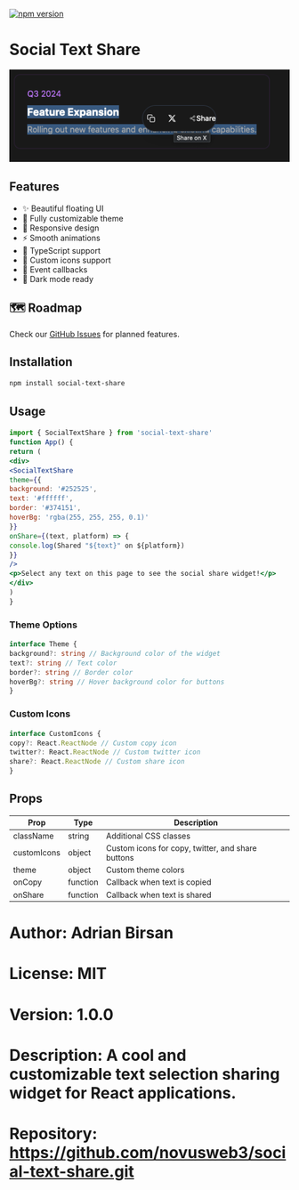 [![npm version](https://badge.fury.io/js/social-text-share.svg)](https://badge.fury.io/js/social-text-share)
# Social Text Share


<div align="center">
  <img src="./assets/demo.png" alt="Social Text Share Demo" width="600px" />
</div>


## Features

- ✨ Beautiful floating UI
- 🎨 Fully customizable theme
- 📱 Responsive design
- ⚡️ Smooth animations
- 🎯 TypeScript support
- 🔧 Custom icons support
- 📢 Event callbacks
- 🌙 Dark mode ready

## 🗺 Roadmap

Check our [GitHub Issues](https://github.com/novusweb3/social-text-share/labels/enhancement) for planned features.


## Installation

```bash
npm install social-text-share
```

## Usage

```jsx
import { SocialTextShare } from 'social-text-share'
function App() {
return (
<div>
<SocialTextShare
theme={{
background: '#252525',
text: '#ffffff',
border: '#374151',
hoverBg: 'rgba(255, 255, 255, 0.1)'
}}
onShare={(text, platform) => {
console.log(Shared "${text}" on ${platform})
}}
/>
<p>Select any text on this page to see the social share widget!</p>
</div>
)
}
```

### Theme Options

```typescript
interface Theme {
background?: string // Background color of the widget
text?: string // Text color
border?: string // Border color
hoverBg?: string // Hover background color for buttons
}
```

### Custom Icons

```typescript
interface CustomIcons {
copy?: React.ReactNode // Custom copy icon
twitter?: React.ReactNode // Custom twitter icon
share?: React.ReactNode // Custom share icon
}
```

## Props

| Prop | Type | Description |
|------|------|-------------|
| className | string | Additional CSS classes |
| customIcons | object | Custom icons for copy, twitter, and share buttons |
| theme | object | Custom theme colors |
| onCopy | function | Callback when text is copied |
| onShare | function | Callback when text is shared |

# Author: Adrian Birsan
# License: MIT
# Version: 1.0.0
# Description: A cool and customizable text selection sharing widget for React applications.
# Repository: https://github.com/novusweb3/social-text-share.git